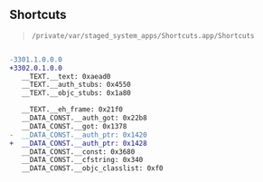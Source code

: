 ## Shortcuts

> `/private/var/staged_system_apps/Shortcuts.app/Shortcuts`

```diff

-3301.1.0.0.0
+3302.0.1.0.0
   __TEXT.__text: 0xaead0
   __TEXT.__auth_stubs: 0x4550
   __TEXT.__objc_stubs: 0x1a80

   __TEXT.__eh_frame: 0x21f0
   __DATA_CONST.__auth_got: 0x22b8
   __DATA_CONST.__got: 0x1378
-  __DATA_CONST.__auth_ptr: 0x1420
+  __DATA_CONST.__auth_ptr: 0x1428
   __DATA_CONST.__const: 0x3680
   __DATA_CONST.__cfstring: 0x340
   __DATA_CONST.__objc_classlist: 0xf0

```
